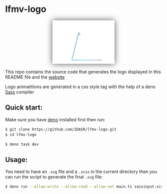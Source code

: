 # lfmv-logo

<p style="text-align: center; filter: drop-shadow(0 0 10px #000a)">
	<img src="./lfmv-logo.svg" width="200" height="auto" >
</p>

This repo contains the source code that generates the logo displayed in this README file and the [website](https://lastfm-viewer.vercel.app/)

Logo animatitions are generated in a css style tag with the help of a deno [Sass](https://sass-lang.com/) compiler

## Quick start:

Make sure you have [deno](https://deno.com/) installed first then run:

```sh
$ git clone https://github.com/ZOASR/lfmv-logo.git
$ cd lfmv-logo
```

```sh
$ deno task dev
```

## Usage:

You need to have an `.svg` file and a `.scss` in the current directory then you can run the script to generate the final `.svg` file:

```sh
$ deno run --allow-write --allow-read --allow-net main.ts sassinput.scss svginput.svg [out.svg]
```
